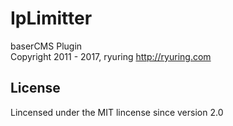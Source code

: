IpLimitter
==========
baserCMS Plugin  
Copyright 2011 - 2017, ryuring <http://ryuring.com>

License
-------

Lincensed under the MIT lincense since version 2.0
